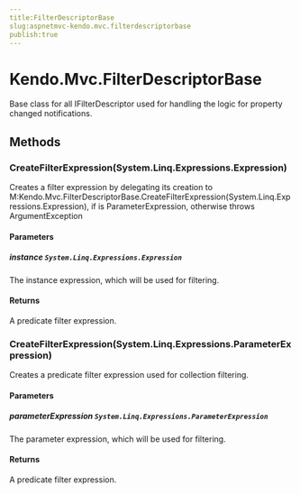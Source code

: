```yaml
---
title:FilterDescriptorBase
slug:aspnetmvc-kendo.mvc.filterdescriptorbase
publish:true
---
```


# Kendo.Mvc.FilterDescriptorBase

Base class for all IFilterDescriptor used for
            handling the logic for property changed notifications.

## Methods

### CreateFilterExpression(System.Linq.Expressions.Expression)
Creates a filter expression by delegating its creation to
            M:Kendo.Mvc.FilterDescriptorBase.CreateFilterExpression(System.Linq.Expressions.Expression), if
             is ParameterExpression, otherwise throws ArgumentException

#### Parameters

##### instance `System.Linq.Expressions.Expression`
The instance expression, which will be used for filtering.

#### Returns
A predicate filter expression.

### CreateFilterExpression(System.Linq.Expressions.ParameterExpression)
Creates a predicate filter expression used for collection filtering.

#### Parameters

##### parameterExpression `System.Linq.Expressions.ParameterExpression`
The parameter expression, which will be used for filtering.

#### Returns
A predicate filter expression.